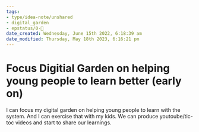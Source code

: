 ```yaml
---
tags: 
- type/idea-note/unshared
- digital_garden
- epstatus/0-🌰
date_created: Wednesday, June 15th 2022, 6:18:39 am
date_modified: Thursday, May 18th 2023, 6:16:21 pm
---
```

# Focus Digitial Garden on helping young people to learn better (early on)
I can focus my digital garden on helping young people to learn with the system. And I can exercise that with my kids. We can produce youtoube/tic-toc videos and start to share our learnings.
